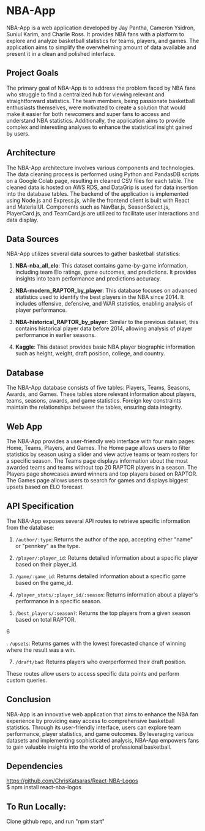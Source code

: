 # NBA-App

NBA-App is a web application developed by Jay Pantha, Cameron Ysidron, Suniul Karim, and Charlie Ross. It provides NBA fans with a platform to explore and analyze basketball statistics for teams, players, and games. The application aims to simplify the overwhelming amount of data available and present it in a clean and polished interface.

## Project Goals

The primary goal of NBA-App is to address the problem faced by NBA fans who struggle to find a centralized hub for viewing relevant and straightforward statistics. The team members, being passionate basketball enthusiasts themselves, were motivated to create a solution that would make it easier for both newcomers and super fans to access and understand NBA statistics. Additionally, the application aims to provide complex and interesting analyses to enhance the statistical insight gained by users.

## Architecture

The NBA-App architecture involves various components and technologies. The data cleaning process is performed using Python and PandasDB scripts on a Google Colab page, resulting in cleaned CSV files for each table. The cleaned data is hosted on AWS RDS, and DataGrip is used for data insertion into the database tables. The backend of the application is implemented using Node.js and Express.js, while the frontend client is built with React and MaterialUI. Components such as NavBar.js, SeasonSelect.js, PlayerCard.js, and TeamCard.js are utilized to facilitate user interactions and data display.

## Data Sources

NBA-App utilizes several data sources to gather basketball statistics:

1. **NBA-nba_all_elo**: This dataset contains game-by-game information, including team Elo ratings, game outcomes, and predictions. It provides insights into team performance and predictions accuracy.

2. **NBA-modern_RAPTOR_by_player**: This database focuses on advanced statistics used to identify the best players in the NBA since 2014. It includes offensive, defensive, and WAR statistics, enabling analysis of player performance.

3. **NBA-historical_RAPTOR_by_player**: Similar to the previous dataset, this contains historical player data before 2014, allowing analysis of player performance in earlier seasons.

4. **Kaggle**: This dataset provides basic NBA player biographic information such as height, weight, draft position, college, and country.

## Database

The NBA-App database consists of five tables: Players, Teams, Seasons, Awards, and Games. These tables store relevant information about players, teams, seasons, awards, and game statistics. Foreign key constraints maintain the relationships between the tables, ensuring data integrity.

## Web App

The NBA-App provides a user-friendly web interface with four main pages: Home, Teams, Players, and Games. The Home page allows users to filter statistics by season using a slider and view active teams or team rosters for a specific season. The Teams page displays information about the most awarded teams and teams without top 20 RAPTOR players in a season. The Players page showcases award winners and top players based on RAPTOR. The Games page allows users to search for games and displays biggest upsets based on ELO forecast.

## API Specification

The NBA-App exposes several API routes to retrieve specific information from the database:

1. `/author/:type`: Returns the author of the app, accepting either "name" or "pennkey" as the type.

2. `/player/:player_id`: Returns detailed information about a specific player based on their player_id.

3. `/game/:game_id`: Returns detailed information about a specific game based on the game_id.

4. `/player_stats/:player_id/:season`: Returns information about a player's performance in a specific season.

5. `/best_players/:season?`: Returns the top players from a given season based on total RAPTOR.

6

. `/upsets`: Returns games with the lowest forecasted chance of winning where the result was a win.

7. `/draft/bad`: Returns players who overperformed their draft position.

These routes allow users to access specific data points and perform custom queries.

## Conclusion

NBA-App is an innovative web application that aims to enhance the NBA fan experience by providing easy access to comprehensive basketball statistics. Through its user-friendly interface, users can explore team performance, player statistics, and game outcomes. By leveraging various datasets and implementing sophisticated analysis, NBA-App empowers fans to gain valuable insights into the world of professional basketball.

## Dependencies <br>
https://github.com/ChrisKatsaras/React-NBA-Logos<br>
$ npm install react-nba-logos<br>

## To Run Locally: <br>
Clone github repo, and run "npm start"
